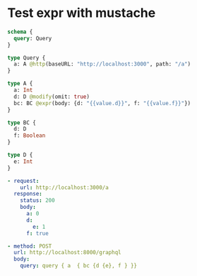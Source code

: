 # Test expr with mustache

```graphql @server
schema {
  query: Query
}

type Query {
  a: A @http(baseURL: "http://localhost:3000", path: "/a")
}

type A {
  a: Int
  d: D @modify(omit: true)
  bc: BC @expr(body: {d: "{{value.d}}", f: "{{value.f}}"})
}

type BC {
  d: D
  f: Boolean
}

type D {
  e: Int
}
```

```yml @mock
- request:
    url: http://localhost:3000/a
  response:
    status: 200
    body:
      a: 0
      d:
        e: 1
      f: true
```

```yml @assert
- method: POST
  url: http://localhost:8000/graphql
  body:
    query: query { a  { bc {d {e}, f } }}
```
